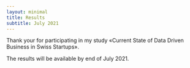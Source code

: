 ```yaml
---
layout: minimal
title: Results
subtitle: July 2021 
---
```


Thank your for participating in my study «Current State of Data Driven Business in Swiss Startups».

The results will be available by end of July 2021.
